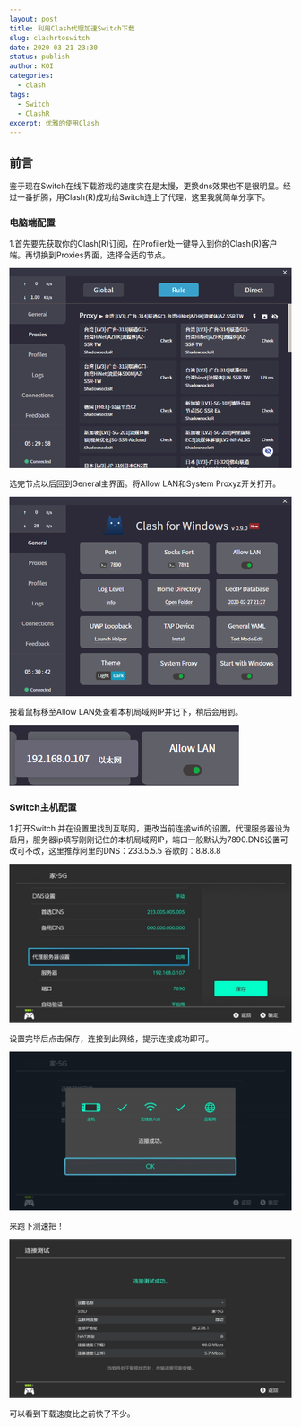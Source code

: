 ```yaml
---
layout: post
title: 利用Clash代理加速Switch下载
slug: clashrtoswitch
date: 2020-03-21 23:30
status: publish
author: KOI
categories: 
  - clash
tags:
  - Switch
  - ClashR
excerpt: 优雅的使用Clash
---
```


## 前言

鉴于现在Switch在线下载游戏的速度实在是太慢，更换dns效果也不是很明显。经过一番折腾，用Clash(R)成功给Switch连上了代理，这里我就简单分享下。

### 电脑端配置

1.首先要先获取你的Clash(R)订阅，在Profiler处一键导入到你的Clash(R)客户端。再切换到Proxies界面，选择合适的节点。

![](.\images\clashr01.png)

选完节点以后回到General主界面。将Allow LAN和System Proxyz开关打开。

![](.\images\clashr02.png)

接着鼠标移至Allow LAN处查看本机局域网IP并记下，稍后会用到。

![](.\images\clashr03.png)

### Switch主机配置



1.打开Switch 并在设置里找到互联网，更改当前连接wifi的设置，代理服务器设为启用，服务器ip填写刚刚记住的本机局域网IP，端口一般默认为7890.DNS设置可改可不改，这里推荐阿里的DNS：233.5.5.5 谷歌的：8.8.8.8

![](.\images\switch01.jpg)

设置完毕后点击保存，连接到此网络，提示连接成功即可。

![](.\images\switch02.jpg)

来跑下测速把！

![](.\images\switch03.jpg)

可以看到下载速度比之前快了不少。

